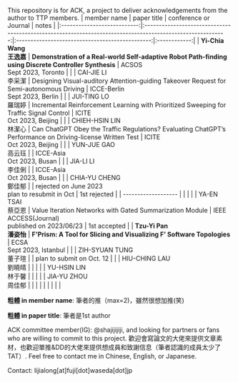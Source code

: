 This repository is for ACK, a project to deliver acknowledgements from the author to TTP members.
|         member name         |                                                 paper title                                                |              conference or Journal              |     notes    |
|:---------------------------:|:----------------------------------------------------------------------------------------------------------:|:-----------------------------------------------:|:------------:|
| **Yi-Chia Wang<br> 王逸嘉** |   **Demonstration of a Real-world Self-adaptive Robot Path-finding using Discrete Controller Synthesis**   |           ACSOS<br> Sept 2023, Toronto          |              |
|    CAI-JIE LI<br> 李采潔    |          Designing Visual-auditory Attention-guiding Takeover Request for Semi-autonomous Driving          |        ICCE-Berlin<br> Sept 2023, Berlin        |              |
|    JUI-TING LO<br> 羅瑞婷   |           Incremental Reinforcement Learning with Prioritized Sweeping for Traffic Signal Control          |           ICITE<br> Oct 2023, Beijing           |              |
|  CHIEH-HSIN LIN<br> 林潔心  | Can ChatGPT Obey the Traffic Regulations? Evaluating ChatGPT’s Performance on Driving-license Written Test |           ICITE<br> Oct 2023, Beijing           |              |
|    YUN-JUE GAO<br> 高云珏   |                                                                                                            |            ICCE-Asia<br> Oct 2023, Busan            |        |
|     JIA-LI LI<br> 李佳俐    |                                                                                                            |            ICCE-Asia<br> Oct 2023, Busan           |     |
|   CHIA-YU CHENG<br> 鄭佳郁  |                                                                                                            |   rejected on June 2023<br>plan to resubmit in Oct   | 1st rejected |
|     -------------------     |                                                                                                            |                                                 |              |
|    YA-EN TSAI<br> 蔡亞恩    |                          Value Iteration Networks with Gated Summarization Module                          | IEEE ACCESS(Journal)<br>published on 2023/06/23 | 1st accepted |
|  **Tzu-Yi Pan<br> 潘姿怡**  |                   **F'Prism: A Tool for Slicing and Visualizing F’ Software Topologies**                   |           ECSA<br> Sept 2023, Istanbul          |              |
|  ZIH-SYUAN TUNG<br> 董子瑄  |                                                                                                            |           plan to submit on Oct. 12          |              |
|   HIU-CHING LAU<br> 劉曉晴  |                                                                                                            |                     |              |
|    YU-HSIN LIN<br> 林于馨   |                                                                                                            |                                                 |              |
|    JIA-YU ZHOU<br> 周佳郁   |                                                                                                            |                                                 |              |
|                             |                                                                                                            |                                                 |              |

**粗體 in member name**: 筆者的推（max=2)，雖然很想加推(笑)

**粗體 in paper title**: 筆者是1st author


ACK committee member(IG): @shajijijiji, and looking for partners or fans who are willing to commit to this project. 歡迎會寫論文的大佬來提供文章素材，也歡迎單推&DD的大佬來提供想成員和致謝信息（筆者認識的成員太少了TAT）. Feel free to contact me in Chinese, English, or Japanese.

Contact: lijialong[at]fuji[dot]waseda[dot]jp
